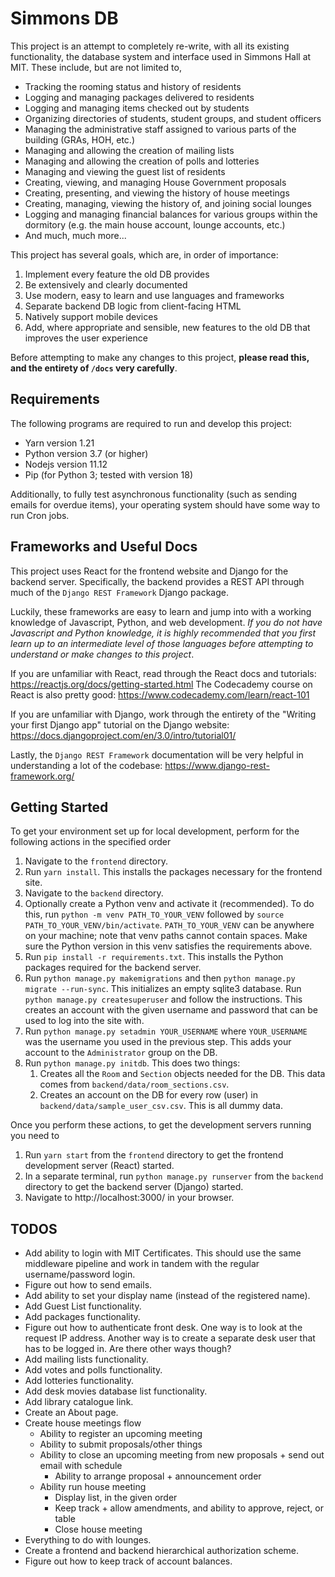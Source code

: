 # Simmons DB
This project is an attempt to completely re-write, with all its existing
functionality, the database system and interface used in Simmons Hall at MIT. These
include, but are not limited to,
* Tracking the rooming status and history of residents
* Logging and managing packages delivered to residents
* Logging and managing items checked out by students
* Organizing directories of students, student groups, and student officers
* Managing the administrative staff assigned to various parts of the building (GRAs, HOH,
etc.)
* Managing and allowing the creation of mailing lists
* Managing and allowing the creation of polls and lotteries
* Managing and viewing the guest list of residents
* Creating, viewing, and managing House Government proposals
* Creating, presenting, and viewing the history of house meetings
* Creating, managing, viewing the history of, and joining social lounges
* Logging and managing financial balances for various groups within the dormitory (e.g. 
the main house account, lounge accounts, etc.)
* And much, much more...

This project has several goals, which are, in order of importance:
1. Implement every feature the old DB provides
2. Be extensively and clearly documented
3. Use modern, easy to learn and use languages and frameworks
4. Separate backend DB logic from client-facing HTML
5. Natively support mobile devices
6. Add, where appropriate and sensible, new features to the old DB that improves the 
user experience

Before attempting to make any changes to this project, **please read this, and the entirety of
`/docs` very carefully**.

## Requirements
The following programs are required to run and develop this project:
* Yarn version 1.21
* Python version 3.7 (or higher)
* Nodejs version 11.12
* Pip (for Python 3; tested with version 18)

Additionally, to fully test asynchronous functionality (such as sending emails for overdue items), 
your operating system should have some way to run Cron jobs.

## Frameworks and Useful Docs
This project uses React for the frontend website and Django for the backend server. Specifically,
the backend provides a REST API through much of the `Django REST Framework` Django package. 

Luckily, these frameworks are easy to learn and jump into with a working knowledge of Javascript,
Python, and web development. *If you do not have Javascript and Python knowledge, it is highly 
recommended that you first learn up to an intermediate level of those languages before attempting to understand
or make changes to this project*. 

If you are unfamiliar with React, read through the React docs and tutorials: 
https://reactjs.org/docs/getting-started.html
The Codecademy course on React is also pretty good: https://www.codecademy.com/learn/react-101

If you are unfamiliar with Django, work through the entirety of the "Writing your first Django app" 
tutorial on the Django website: https://docs.djangoproject.com/en/3.0/intro/tutorial01/

Lastly, the `Django REST Framework` documentation will be very helpful in understanding a lot of
the codebase: https://www.django-rest-framework.org/

## Getting Started
To get your environment set up for local development, perform for the following actions in the specified order
1. Navigate to the `frontend` directory.
2. Run `yarn install`. This installs the packages necessary for the frontend site.
3. Navigate to the `backend` directory.
4. Optionally create a Python venv and activate it (recommended). To do this, run `python -m venv PATH_TO_YOUR_VENV`
 followed by `source PATH_TO_YOUR_VENV/bin/activate`. `PATH_TO_YOUR_VENV` can be anywhere on your machine; note that
 venv paths cannot contain spaces. Make sure the Python version in this venv satisfies the requirements above.
5. Run `pip install -r requirements.txt`. This installs the Python packages required for the backend server.
6. Run `python manage.py makemigrations` and then `python manage.py migrate --run-sync`. This initializes an empty sqlite3 
database. Run `python manage.py createsuperuser` and follow the instructions. This creates an account with the 
given username and password that can be used to log into the site with.
7. Run `python manage.py setadmin YOUR_USERNAME` where `YOUR_USERNAME` was the username you used in the previous 
step. This adds your account to the `Administrator` group on the DB.
8. Run `python manage.py initdb`. This does two things:
    1. Creates all the `Room` and `Section` objects needed for the DB. This data comes from `backend/data/room_sections.csv`.
    2. Creates an account on the DB for every row (user) in `backend/data/sample_user_csv.csv`. This is all dummy data.

Once you perform these actions, to get the development servers running you need to
1. Run `yarn start` from the `frontend` directory to get the frontend development server (React) started.
2. In a separate terminal, run `python manage.py runserver` from the `backend` directory to get the backend server 
(Django) started.
3. Navigate to http://localhost:3000/ in your browser.

## TODOS
* Add ability to login with MIT Certificates. This should use the same middleware pipeline and work in
tandem with the regular username/password login.
* Figure out how to send emails.
* Add ability to set your display name (instead of the registered name).
* Add Guest List functionality.
* Add packages functionality.
* Figure out how to authenticate front desk. One way is to look at the request IP address. Another way
is to create a separate desk user that has to be logged in. Are there other ways though?
* Add mailing lists functionality.
* Add votes and polls functionality.
* Add lotteries functionality.
* Add desk movies database list functionality.
* Add library catalogue link.
* Create an About page.
* Create house meetings flow
    - Ability to register an upcoming meeting
    - Ability to submit proposals/other things
    - Ability to close an upcoming meeting from new proposals + send out email with schedule
        * Ability to arrange proposal + announcement order
    - Ability run house meeting
        * Display list, in the given order
        * Keep track + allow amendments, and ability to approve, reject, or table
        * Close house meeting
* Everything to do with lounges.
* Create a frontend and backend hierarchical authorization scheme.
* Figure out how to keep track of account balances.